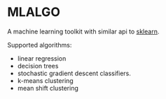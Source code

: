 # MLALGO

A machine learning toolkit with similar api to [sklearn](https://scikit-learn.org/stable/index.html).

Supported algorithms:
* linear regression
* decision trees
* stochastic gradient descent classifiers.
* k-means clustering
* mean shift clustering
